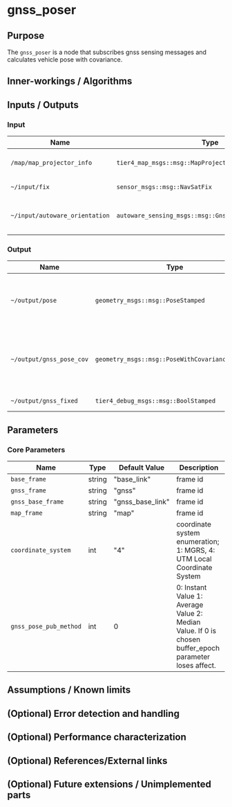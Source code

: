 # gnss_poser

## Purpose

The `gnss_poser` is a node that subscribes gnss sensing messages and calculates vehicle pose with covariance.

## Inner-workings / Algorithms

## Inputs / Outputs

### Input

| Name                           | Type                                                    | Description                                                                                                                    |
| ------------------------------ | ------------------------------------------------------- | ------------------------------------------------------------------------------------------------------------------------------ |
| `/map/map_projector_info`      | `tier4_map_msgs::msg::MapProjectorInfo`                 | map projection info                                                                                                            |
| `~/input/fix`                  | `sensor_msgs::msg::NavSatFix`                           | gnss status message                                                                                                            |
| `~/input/autoware_orientation` | `autoware_sensing_msgs::msg::GnssInsOrientationStamped` | orientation [click here for more details](https://github.com/autowarefoundation/autoware_msgs/tree/main/autoware_sensing_msgs) |

### Output

| Name                     | Type                                            | Description                                                    |
| ------------------------ | ----------------------------------------------- | -------------------------------------------------------------- |
| `~/output/pose`          | `geometry_msgs::msg::PoseStamped`               | vehicle pose calculated from gnss sensing data                 |
| `~/output/gnss_pose_cov` | `geometry_msgs::msg::PoseWithCovarianceStamped` | vehicle pose with covariance calculated from gnss sensing data |
| `~/output/gnss_fixed`    | `tier4_debug_msgs::msg::BoolStamped`            | gnss fix status                                                |

## Parameters

### Core Parameters

| Name                   | Type   | Default Value    | Description                                                                                            |
| ---------------------- | ------ | ---------------- | ------------------------------------------------------------------------------------------------------ |
| `base_frame`           | string | "base_link"      | frame id                                                                                               |
| `gnss_frame`           | string | "gnss"           | frame id                                                                                               |
| `gnss_base_frame`      | string | "gnss_base_link" | frame id                                                                                               |
| `map_frame`            | string | "map"            | frame id                                                                                               |
| `coordinate_system`    | int    | "4"              | coordinate system enumeration; 1: MGRS, 4: UTM Local Coordinate System                                 |
| `gnss_pose_pub_method` | int    | 0                | 0: Instant Value 1: Average Value 2: Median Value. If 0 is chosen buffer_epoch parameter loses affect. |

## Assumptions / Known limits

## (Optional) Error detection and handling

## (Optional) Performance characterization

## (Optional) References/External links

## (Optional) Future extensions / Unimplemented parts
